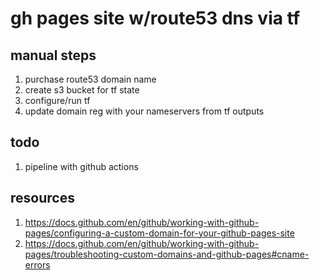 # gh pages site w/route53 dns via tf

## **manual steps**
1. purchase route53 domain name
1. create s3 bucket for tf state
1. configure/run tf
1. update domain reg with your nameservers from tf outputs

## **todo**
1. pipeline with github actions

## **resources**
1. <https://docs.github.com/en/github/working-with-github-pages/configuring-a-custom-domain-for-your-github-pages-site>
1. <https://docs.github.com/en/github/working-with-github-pages/troubleshooting-custom-domains-and-github-pages#cname-errors>
